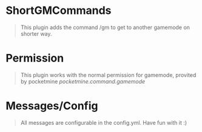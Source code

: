 # ShortGMCommands
>This plugin adds the command /gm to get to another gamemode on shorter way.

# Permission
>This plugin works with the normal permission for gamemode, provited by pocketmine *pocketmine.command.gamemode*

# Messages/Config
>All messages are configurable in the config.yml. Have fun with it :)
